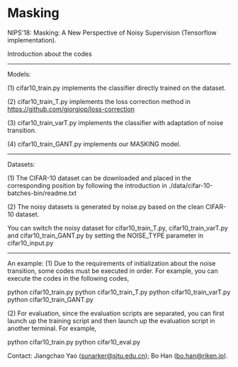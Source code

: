 # Masking
NIPS'18: Masking: A New Perspective of Noisy Supervision (Tensorflow implementation).

Introduction about the codes

------------------------------------------------------------------------------
Models:

(1) cifar10_train.py implements the classifier directly trained on the dataset.

(2) cifar10_train_T.py implements the loss correction method in https://github.com/giorgiop/loss-correction

(3) cifar10_train_varT.py implements the classifier with adaptation of noise transition.

(4) cifar10_train_GANT.py implements our MASKING model.

-----------------------------------------------------------------------------
Datasets:

(1) The CIFAR-10 dataset can be downloaded and placed in the corresponding position by following the introduction in ./data/cifar-10-batches-bin/readme.txt

(2) The noisy datasets is generated by noise.py based on the clean CIFAR-10 dataset. 

You can switch the noisy dataset for cifar10_train_T.py, cifar10_train_varT.py and cifar10_train_GANT.py by setting the NOISE_TYPE parameter in cifar10_input.py

-----------------------------------------------------------------------------
An example:
(1) Due to the requirements of initialization about the noise transition, some codes must be executed in order.
For example, you can execute the codes in the following codes,

python cifar10_train.py
python cifar10_train_T.py
python cifar10_train_varT.py
python cifar10_train_GANT.py

(2) For evaluation, since the evaluation scripts are separated, you can first launch up the training script and then launch up the evaluation script in another terminal.
For example,

python cifar10_train.py
python cifar10_eval.py


Contact: Jiangchao Yao (sunarker@sjtu.edu.cn); Bo Han (bo.han@riken.jp).
